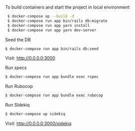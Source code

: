 To build containers and start the project in local environment

```bash
 $ docker-compose up --build -d
 $ docker-compose run app bin/rails db:migrate
 $ docker-compose run app yarn install
 $ docker-compose run app yarn dev-server
```
Seed the DB
```bash
$ docker-compose run app bin/rails db:seed
```

Visit:
http://0.0.0.0:3000

Run specs
```bash
$ docker-compose run app bundle exec rspec
```

Run Rubocop
```bash
$ docker-compose run app bundle exec rubocop
```

Run SIdekiq

```bash
$ docker-compose up sidekiq
```
Visit:
http://0.0.0.0:3000/sidekiq